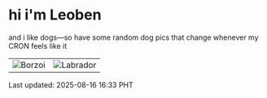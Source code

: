# hi i'm Leoben

and i like dogs—so have some random dog pics that change whenever my CRON feels like it

|  |  |
|--------|----------|
| ![Borzoi](https://random-dog-vercel.vercel.app/api/random-borzoi?v=1755333217) | ![Labrador](https://random-dog-vercel.vercel.app/api/random-labrador?v=1755333217) |

Last updated: 2025-08-16 16:33 PHT
